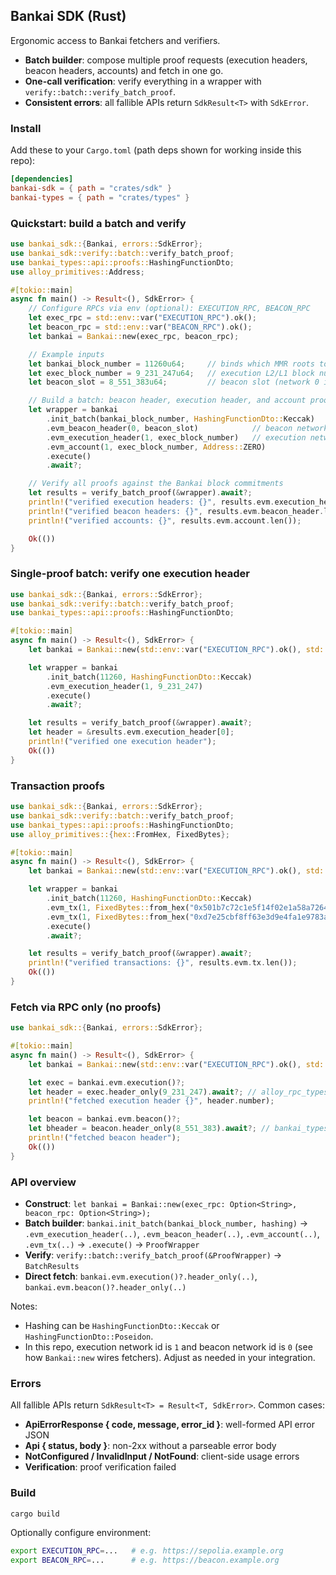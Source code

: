 ## Bankai SDK (Rust)

Ergonomic access to Bankai fetchers and verifiers.

- **Batch builder**: compose multiple proof requests (execution headers, beacon headers, accounts) and fetch in one go.
- **One-call verification**: verify everything in a wrapper with `verify::batch::verify_batch_proof`.
- **Consistent errors**: all fallible APIs return `SdkResult<T>` with `SdkError`.

### Install

Add these to your `Cargo.toml` (path deps shown for working inside this repo):

```toml
[dependencies]
bankai-sdk = { path = "crates/sdk" }
bankai-types = { path = "crates/types" }
```

### Quickstart: build a batch and verify

```rust
use bankai_sdk::{Bankai, errors::SdkError};
use bankai_sdk::verify::batch::verify_batch_proof;
use bankai_types::api::proofs::HashingFunctionDto;
use alloy_primitives::Address;

#[tokio::main]
async fn main() -> Result<(), SdkError> {
    // Configure RPCs via env (optional): EXECUTION_RPC, BEACON_RPC
    let exec_rpc = std::env::var("EXECUTION_RPC").ok();
    let beacon_rpc = std::env::var("BEACON_RPC").ok();
    let bankai = Bankai::new(exec_rpc, beacon_rpc);

    // Example inputs
    let bankai_block_number = 11260u64;     // binds which MMR roots to use
    let exec_block_number = 9_231_247u64;   // execution L2/L1 block number (network 1 in this repo)
    let beacon_slot = 8_551_383u64;         // beacon slot (network 0 in this repo)

    // Build a batch: beacon header, execution header, and account proof
    let wrapper = bankai
        .init_batch(bankai_block_number, HashingFunctionDto::Keccak)
        .evm_beacon_header(0, beacon_slot)            // beacon network id 0
        .evm_execution_header(1, exec_block_number)   // execution network id 1
        .evm_account(1, exec_block_number, Address::ZERO)
        .execute()
        .await?;

    // Verify all proofs against the Bankai block commitments
    let results = verify_batch_proof(&wrapper).await?;
    println!("verified execution headers: {}", results.evm.execution_header.len());
    println!("verified beacon headers: {}", results.evm.beacon_header.len());
    println!("verified accounts: {}", results.evm.account.len());

    Ok(())
}
```

### Single-proof batch: verify one execution header

```rust
use bankai_sdk::{Bankai, errors::SdkError};
use bankai_sdk::verify::batch::verify_batch_proof;
use bankai_types::api::proofs::HashingFunctionDto;

#[tokio::main]
async fn main() -> Result<(), SdkError> {
    let bankai = Bankai::new(std::env::var("EXECUTION_RPC").ok(), std::env::var("BEACON_RPC").ok());

    let wrapper = bankai
        .init_batch(11260, HashingFunctionDto::Keccak)
        .evm_execution_header(1, 9_231_247)
        .execute()
        .await?;

    let results = verify_batch_proof(&wrapper).await?;
    let header = &results.evm.execution_header[0];
    println!("verified one execution header");
    Ok(())
}
```

### Transaction proofs

```rust
use bankai_sdk::{Bankai, errors::SdkError};
use bankai_sdk::verify::batch::verify_batch_proof;
use bankai_types::api::proofs::HashingFunctionDto;
use alloy_primitives::{hex::FromHex, FixedBytes};

#[tokio::main]
async fn main() -> Result<(), SdkError> {
    let bankai = Bankai::new(std::env::var("EXECUTION_RPC").ok(), std::env::var("BEACON_RPC").ok());

    let wrapper = bankai
        .init_batch(11260, HashingFunctionDto::Keccak)
        .evm_tx(1, FixedBytes::from_hex("0x501b7c72c1e5f14f02e1a58a7264e18f5e26a793d42e4e802544e6629764f58c").unwrap())
        .evm_tx(1, FixedBytes::from_hex("0xd7e25cbf8ff63e3d9e4fa1e9783afae248a50df836f2cd853f89440f4c76891d").unwrap())
        .execute()
        .await?;

    let results = verify_batch_proof(&wrapper).await?;
    println!("verified transactions: {}", results.evm.tx.len());
    Ok(())
}
```

### Fetch via RPC only (no proofs)

```rust
use bankai_sdk::{Bankai, errors::SdkError};

#[tokio::main]
async fn main() -> Result<(), SdkError> {
    let bankai = Bankai::new(std::env::var("EXECUTION_RPC").ok(), std::env::var("BEACON_RPC").ok());

    let exec = bankai.evm.execution()?;
    let header = exec.header_only(9_231_247).await?; // alloy_rpc_types::Header
    println!("fetched execution header {}", header.number);

    let beacon = bankai.evm.beacon()?;
    let bheader = beacon.header_only(8_551_383).await?; // bankai_types::verify::evm::beacon::BeaconHeader
    println!("fetched beacon header");
    Ok(())
}
```

### API overview

- **Construct**: `let bankai = Bankai::new(exec_rpc: Option<String>, beacon_rpc: Option<String>);`
- **Batch builder**: `bankai.init_batch(bankai_block_number, hashing)` → `.evm_execution_header(..)`, `.evm_beacon_header(..)`, `.evm_account(..)`, `.evm_tx(..)` → `.execute()` → `ProofWrapper`
- **Verify**: `verify::batch::verify_batch_proof(&ProofWrapper)` → `BatchResults`
- **Direct fetch**: `bankai.evm.execution()?.header_only(..)`, `bankai.evm.beacon()?.header_only(..)`

Notes:
- Hashing can be `HashingFunctionDto::Keccak` or `HashingFunctionDto::Poseidon`.
- In this repo, execution network id is `1` and beacon network id is `0` (see how `Bankai::new` wires fetchers). Adjust as needed in your integration.

### Errors

All fallible APIs return `SdkResult<T> = Result<T, SdkError>`. Common cases:

- **ApiErrorResponse { code, message, error_id }**: well-formed API error JSON
- **Api { status, body }**: non-2xx without a parseable error body
- **NotConfigured / InvalidInput / NotFound**: client-side usage errors
- **Verification**: proof verification failed

### Build

```bash
cargo build
```

Optionally configure environment:

```bash
export EXECUTION_RPC=...   # e.g. https://sepolia.example.org
export BEACON_RPC=...      # e.g. https://beacon.example.org
```

